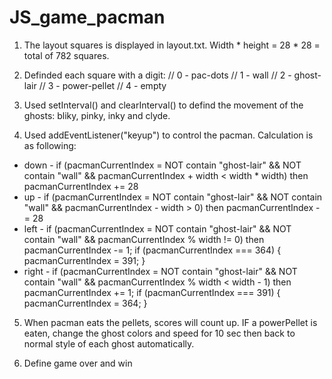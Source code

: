 # JS_game_pacman

1. The layout squares is displayed in layout.txt. Width * height = 28 * 28 = total of 782 squares.

2. Definded each square with a digit:
  // 0 - pac-dots
  // 1 - wall
  // 2 - ghost-lair
  // 3 - power-pellet
  // 4 - empty

3. Used setInterval() and clearInterval() to defind the movement of the ghosts: bliky, pinky, inky and clyde.

4. Used addEventListener("keyup") to control the pacman.
Calculation is as following:
* down - 
if (pacmanCurrentIndex = NOT contain "ghost-lair" && NOT contain "wall" && pacmanCurrentIndex + width < width * width)
then pacmanCurrentIndex += 28
* up - 
if (pacmanCurrentIndex = NOT contain "ghost-lair" && NOT contain "wall" && pacmanCurrentIndex - width > 0)
then pacmanCurrentIndex -= 28
* left - 
if (pacmanCurrentIndex = NOT contain "ghost-lair" && NOT contain "wall" && pacmanCurrentIndex % width != 0)
then pacmanCurrentIndex -= 1;
      if (pacmanCurrentIndex === 364) {
        pacmanCurrentIndex = 391;
      }
* right - 
if (pacmanCurrentIndex = NOT contain "ghost-lair" && NOT contain "wall" && pacmanCurrentIndex % width < width - 1)
then pacmanCurrentIndex += 1;
      if (pacmanCurrentIndex === 391) {
        pacmanCurrentIndex = 364;
      }

5. When pacman eats the pellets, scores will count up. IF a powerPellet is eaten, change the ghost colors and speed for 10 sec then back to normal style of each ghost automatically.

6. Define game over and win
